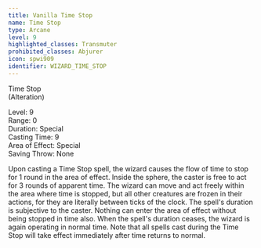```yaml
---
title: Vanilla Time Stop
name: Time Stop
type: Arcane
level: 9
highlighted_classes: Transmuter
prohibited_classes: Abjurer
icon: spwi909
identifier: WIZARD_TIME_STOP
---
```

Time Stop  
(Alteration)  
  
Level: 9  
Range: 0  
Duration: Special  
Casting Time: 9  
Area of Effect: Special  
Saving Throw: None   
  
Upon casting a Time Stop spell, the wizard causes the flow of time to stop for 1 round in the area of effect. Inside the sphere, the caster is free to act for 3 rounds of apparent time. The wizard can move and act freely within the area where time is stopped, but all other creatures are frozen in their actions, for they are literally between ticks of the clock. The spell's duration is subjective to the caster. Nothing can enter the area of effect without being stopped in time also. When the spell's duration ceases, the wizard is again operating in normal time. Note that all spells cast during the Time Stop will take effect immediately after time returns to normal.  
